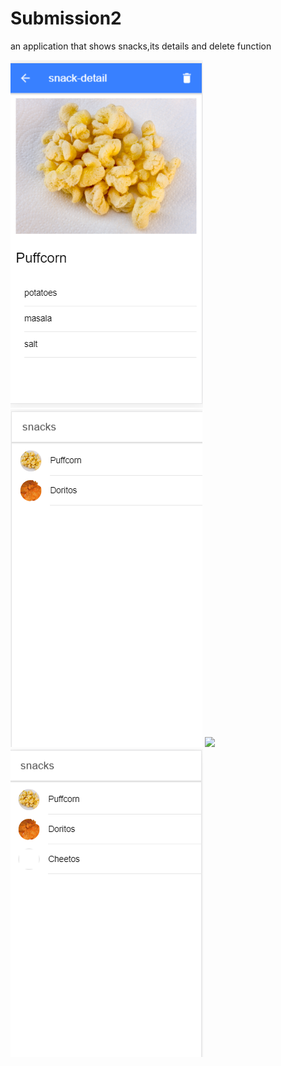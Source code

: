 # Submission2
an application that shows snacks,its details and delete function

<img src="details page.PNG"> </img>
<img src="main page.PNG"> </img>
<img src="cheetos add.PNG"> </img>
<img src="cheetos add2.PNG"> </img>
